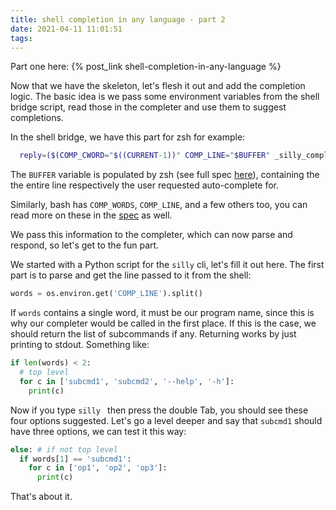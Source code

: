 ```yaml
---
title: shell completion in any language - part 2
date: 2021-04-11 11:01:51
tags:
---
```


Part one here: {% post_link shell-completion-in-any-language %}

Now that we have the skeleton, let's flesh it out and add the completion
logic. The basic idea is we pass some environment variables from the shell
bridge script, read those in the completer and use them to suggest
completions.

In the shell bridge, we have this part for zsh for example:
```zsh
  reply=($(COMP_CWORD="$((CURRENT-1))" COMP_LINE="$BUFFER" _silly_completer.py -- "${words[@]}"))
```

The `BUFFER` variable is populated by zsh (see full spec [here](http://zsh.sourceforge.net/Guide/zshguide06.html)), containing
the the entire line respectively the user requested auto-complete for.

Similarly, bash has `COMP_WORDS`, `COMP_LINE`, and a few others too, you can
read more on these in the [spec](https://www.gnu.org/software/bash/manual/html_node/Bash-Variables.html) as well.

We pass this information to the completer, which can now parse and respond,
so let's get to the fun part.

We started with a Python script for the `silly` cli, let's fill it out here.
The first part is to parse and get the line passed to it from the shell:

```python
words = os.environ.get('COMP_LINE').split()
```

If `words` contains a single word, it must be our program name, since this is
why our completer would be called in the first place. If this is the case, we
should return the list of subcommands if any. Returning works by just
printing to stdout. Something like:

```python
if len(words) < 2:
  # top level
  for c in ['subcmd1', 'subcmd2', '--help', '-h']:
    print(c)
```

Now if you type `silly ` then press the double Tab, you should see these
four options suggested. Let's go a level deeper and say that `subcmd1` should
have three options, we can test it this way:

```python
else: # if not top level
  if words[1] == 'subcmd1':
    for c in ['op1', 'op2', 'op3']:
      print(c)
```

That's about it.
